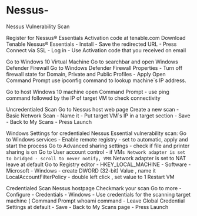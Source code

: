 # Nessus-
Nessus Vulnerability Scan

Register for Nessus® Essentials Activation code at tenable.com
Download Tenable Nessus® Essentials  - Install - Save the redirected URL - Press Connect via SSL - Log in - Use Activation code that you received on email 

Go to Windows 10 Virtual Machine 
Go to searchbar and open Windows Defender Firewall
Go to Windows Defender Firewall Properties - Turn off firewall state for Domain, Private and Public Profiles - Apply
Open Command Prompt use ipconfig command to lookup machine`s IP address.  

Go to host Windows 10 machine open Command Prompt - use ping command followed by the IP of target VM to check connectivity 

Uncredentialed Scan
Go to Nessus host web page 
Create a new scan - Basic Network Scan - Name it - Put target VM`s IP in a target section - Save - Back to My Scans - Press  Launch 

Windows Settings for credentialed Nessus Essential vulnerability scan:
Go to Windows services - Enable remote registry - set to automatic, apply and start the process 
Go to Advanced sharing settings - check if file and printer sharing is on
Go to User account control - if VM`s Network adapter is set to bridged - scroll to never notify, VM`s Network adapter is set to NAT leave at default
Go to Registry editor - HKEY_LOCAL_MACHINE - Software - Microsoft - Windows - create DWORD (32-bit) Value , name it LocalAccountFilterPolicy - double left click , set value to 1 
Restart VM

Credentialed Scan 
Nessus hostpage
Checkmark your scan 
Go to more - Configure - Credentials - Windows - Use credentials for the scanning target machine ( Command Prompt whoami command - Leave Global Credential Settings at default - Save - Back to My Scans page - Press Launch 
